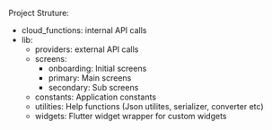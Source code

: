 Project Struture:
- cloud_functions: internal API calls
- lib: 
    - providers: external API calls
    - screens: 
        - onboarding: Initial screens
        - primary: Main screens
        - secondary: Sub screens
    - constants: Application constants
    - utilities: Help functions (Json utilites, serializer, converter etc)
    - widgets: Flutter widget wrapper for custom widgets 